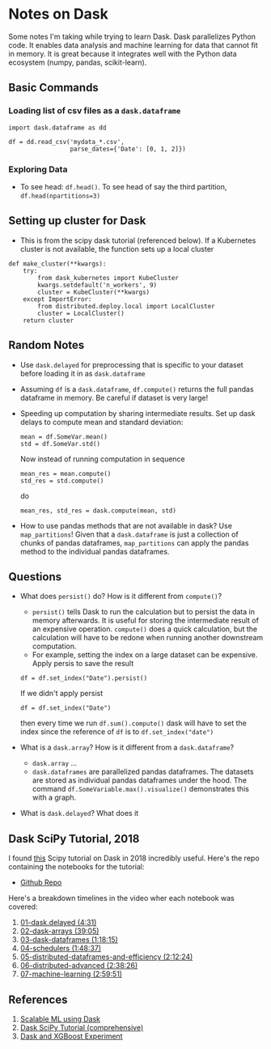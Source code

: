 # Notes on Dask

Some notes I'm taking while trying to learn Dask. Dask parallelizes Python code. It enables data analysis and machine learning for data that cannot fit in memory. It is great because it integrates well with the Python data ecosystem (numpy, pandas, scikit-learn).

## Basic Commands

### Loading list of csv files as a `dask.dataframe`
```
import dask.dataframe as dd

df = dd.read_csv('mydata_*.csv',
                 parse_dates={'Date': [0, 1, 2]})
```

### Exploring Data
* To see head: `df.head()`. To see head of say the third partition, `df.head(npartitions=3)`

## Setting up cluster for Dask
* This is from the scipy dask tutorial (referenced below). If a Kubernetes cluster is not available, the function sets up a local cluster

```
def make_cluster(**kwargs):
    try:
        from dask_kubernetes import KubeCluster
        kwargs.setdefault('n_workers', 9)
        cluster = KubeCluster(**kwargs)
    except ImportError:
        from distributed.deploy.local import LocalCluster
        cluster = LocalCluster()
    return cluster
```

## Random Notes

* Use `dask.delayed` for preprocessing that is specific to your dataset before loading it in as `dask.dataframe`
* Assuming `df` is a `dask.dataframe`, `df.compute()` returns the full pandas dataframe in memory. Be careful if dataset is very large!
* Speeding up computation by sharing intermediate results. Set up dask delays to compute mean and standard deviation:

    ```
    mean = df.SomeVar.mean()
    std = df.SomeVar.std()
    ```

    Now instead of running computation in sequence


    ```
    mean_res = mean.compute()
    std_res = std.compute()
    ```

    do

    ```
    mean_res, std_res = dask.compute(mean, std)
    ```

* How to use pandas methods that are not available in dask? Use `map_partitions`! Given that a `dask.dataframe` is just a collection of chunks of pandas dataframes, `map_partitions` can apply the pandas method to the individual pandas dataframes.

## Questions
* What does `persist()` do? How is it different from `compute()`?
    * `persist()` tells Dask to run the calculation but to persist the data in memory afterwards. It is useful for storing the intermediate result of an expensive operation. `compute()` does a quick calculation, but the calculation will have to be redone when running another downstream computation.
    * For example, setting the index on a large dataset can be expensive. Apply persis to save the result

    ```
    df = df.set_index("Date").persist()
    ```

    If we didn't apply persist

    ```
    df = df.set_index("Date")
    ```

    then every time we run `df.sum().compute()` dask will have to set the index since the reference of `df` is to `df.set_index("date")`

* What is a `dask.array`? How is it different from a `dask.dataframe`?
    * `dask.array` ...
    * `dask.dataframes` are parallelized pandas dataframes. The datasets are stored as individual pandas dataframes under the hood. The command `df.SomeVariable.max().visualize()` demonstrates this with a graph.
* What is `dask.delayed`? What does it

## Dask SciPy Tutorial, 2018
I found [this](https://www.youtube.com/watch?v=mqdglv9GnM8) Scipy tutorial on Dask in 2018 incredibly useful.  Here's the repo containing the notebooks for the tutorial:

* [Github Repo](https://github.com/martindurant/dask-tutorial-scipy-2018)

Here's a breakdown timelines in the video wher each notebook was covered:

1. [01-dask.delayed (4:31)](https://youtu.be/mqdglv9GnM8?t=271)
2. [02-dask-arrays (39:05)](https://youtu.be/mqdglv9GnM8?t=2344)
3. [03-dask-dataframes (1:18:15)](https://youtu.be/mqdglv9GnM8?t=4695)
4. [04-schedulers (1:48:37)](https://youtu.be/mqdglv9GnM8?t=6517)
5. [05-distributed-dataframes-and-efficiency (2:12:24)](https://youtu.be/mqdglv9GnM8?t=7936)
6. [06-distributed-advanced (2:38:26)](https://youtu.be/mqdglv9GnM8?t=9506)
7. [07-machine-learning (2:59:51)](https://youtu.be/mqdglv9GnM8?t=10791)


## References
1. [Scalable ML using Dask](https://www.youtube.com/watch?v=tQBovBvSDvA)
2. [Dask SciPy Tutorial (comprehensive)](https://www.youtube.com/watch?v=mqdglv9GnM8)
3. [Dask and XGBoost Experiment](https://www.youtube.com/watch?v=Cc4E-PdDSro)
